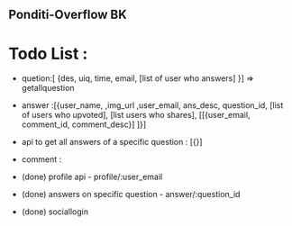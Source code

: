 ## Ponditi-Overflow BK

# Todo List :

- quetion:[ {des, uiq, time, email, [list of user who answers] }] => getallquestion
- answer :[{user_name, ,img_url ,user_email, ans_desc, question_id, [list of users who upvoted], [list users who shares], [[{user_email, comment_id, comment_desc}]
  ]}]
- api to get all answers of a specific question : [{}]
- comment :

- (done) profile api - profile/:user_email
- (done) answers on specific question - answer/:question_id
- (done) sociallogin
